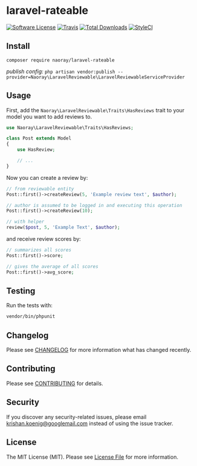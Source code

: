 # laravel-rateable

[![Software License](https://img.shields.io/badge/license-MIT-brightgreen.svg?style=flat-square)](LICENSE.md)
[![Travis](https://travis-ci.org/Naoray/laravel-reviewable.svg?branch=master&style=flat-square)]()
[![Total Downloads](https://img.shields.io/packagist/dt/naoray/laravel-reviewable.svg?style=flat-square)](https://packagist.org/packages/naoray/laravel-rateable)
[![StyleCI](https://styleci.io/repos/121157590/shield?branch=master)](https://styleci.io/repos/121157590)

## Install
`composer require naoray/laravel-rateable`

*publish config:* `php artisan vendor:publish --provider=Naoray\LaravelReviewable\LaravelReviewableServiceProvider`

## Usage
First, add the `Naoray\LaravelReviewable\Traits\HasReviews` trait to your model you want to add reviews to.
```php
use Naoray\LaravelReviewable\Traits\HasReviews;

class Post extends Model
{
    use HasReview;

    // ...
}
```

Now you can create a review by:
```php
// from reviewable entity
Post::first()->createReview(5, 'Example review text', $author);

// author is assumed to be logged in and executing this operation
Post::first()->createReview(10);

// with helper
review($post, 5, 'Example Text', $author);
```

and receive review scores by:
```php
// summarizes all scores
Post::first()->score;

// gives the average of all scores
Post::first()->avg_score;
```

## Testing
Run the tests with:

``` bash
vendor/bin/phpunit
```

## Changelog
Please see [CHANGELOG](CHANGELOG.md) for more information what has changed recently.

## Contributing
Please see [CONTRIBUTING](CONTRIBUTING.md) for details.

## Security
If you discover any security-related issues, please email krishan.koenig@googlemail.com instead of using the issue tracker.

## License
The MIT License (MIT). Please see [License File](/LICENSE.md) for more information.